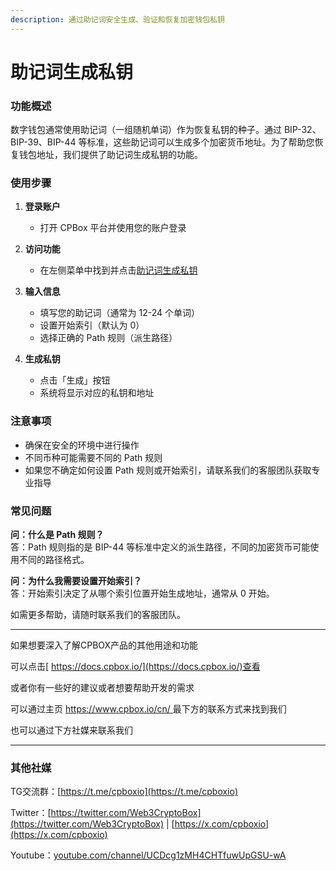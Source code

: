 ```yaml
---
description: 通过助记词安全生成、验证和恢复加密钱包私钥
---
```


# 助记词生成私钥

### 功能概述

数字钱包通常使用助记词（一组随机单词）作为恢复私钥的种子。通过 BIP-32、BIP-39、BIP-44 等标准，这些助记词可以生成多个加密货币地址。为了帮助您恢复钱包地址，我们提供了助记词生成私钥的功能。

### 使用步骤

1. **登录账户**
   * 打开 CPBox 平台并使用您的账户登录
2. **访问功能**
   * 在左侧菜单中找到并点击[助记词生成私钥](https://www.cpbox.io/cn/mnemonic)
3.  **输入信息**

    * 填写您的助记词（通常为 12-24 个单词）
    * 设置开始索引（默认为 0）
    * 选择正确的 Path 规则（派生路径）


4. **生成私钥**
   * 点击「生成」按钮
   * 系统将显示对应的私钥和地址

### 注意事项

* 确保在安全的环境中进行操作
* 不同币种可能需要不同的 Path 规则
* 如果您不确定如何设置 Path 规则或开始索引，请联系我们的客服团队获取专业指导

### 常见问题

**问：什么是 Path 规则？**\
答：Path 规则指的是 BIP-44 等标准中定义的派生路径，不同的加密货币可能使用不同的路径格式。

**问：为什么我需要设置开始索引？**\
答：开始索引决定了从哪个索引位置开始生成地址，通常从 0 开始。

如需更多帮助，请随时联系我们的客服团队。

***

如果想要深入了解CPBOX产品的其他用途和功能

可以点击[ https://docs.cpbox.io/](https://docs.cpbox.io/)查看

或者你有一些好的建议或者想要帮助开发的需求

可以通过主页 [https://www.cpbox.io/cn/ ](https://www.cpbox.io/cn/)最下方的联系方式来找到我们

也可以通过下方社媒来联系我们

***

### 其他社媒

TG交流群：[https://t.me/cpboxio](https://t.me/cpboxio)

Twitter：[https://twitter.com/Web3CryptoBox](https://twitter.com/Web3CryptoBox) | [https://x.com/cpboxio](https://x.com/cpboxio)

Youtube：[youtube.com/channel/UCDcg1zMH4CHTfuwUpGSU-wA](../solana-gong-ju/solana-yi-jian-fa-bi.md)
